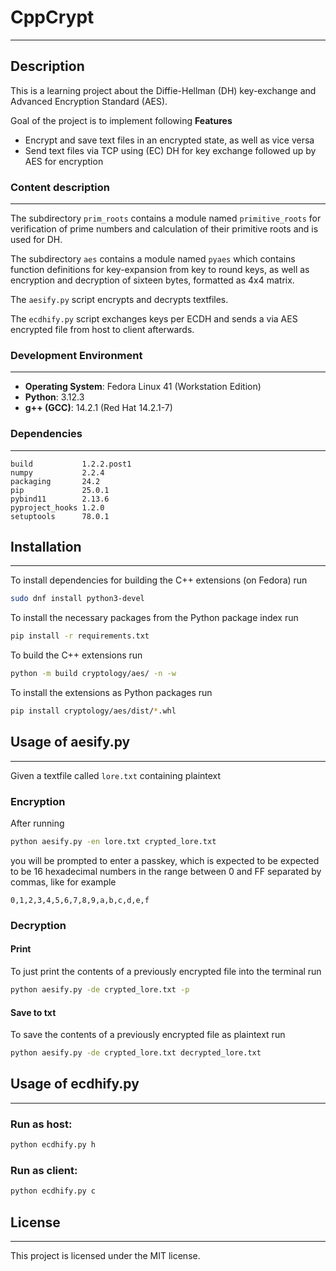 # CppCrypt

---

## Description

This is a learning project about the Diffie-Hellman (DH) key-exchange and Advanced Encryption Standard (AES).

Goal of the project is to implement following **Features**
- Encrypt and save text files in an encrypted state, as well as vice versa
- Send text files via TCP using (EC) DH for key exchange followed up by AES for encryption

### Content description

---

The subdirectory `prim_roots` contains a module named `primitive_roots` for verification of prime numbers and calculation of their primitive roots and is used for DH.

The subdirectory `aes` contains a module named `pyaes` which contains function definitions for key-expansion from key to round keys, as well as encryption and decryption of sixteen bytes, formatted as 4x4 matrix.

The `aesify.py` script encrypts and decrypts textfiles.

The `ecdhify.py` script exchanges keys per ECDH and sends a via AES encrypted file from host to client afterwards.

### Development Environment

---

- **Operating System**: Fedora Linux 41 (Workstation Edition)
- **Python**: 3.12.3
- **g++ (GCC)**: 14.2.1 (Red Hat 14.2.1-7)

### Dependencies

---

```plaintext
build           1.2.2.post1
numpy           2.2.4
packaging       24.2
pip             25.0.1
pybind11        2.13.6
pyproject_hooks 1.2.0
setuptools      78.0.1
```

## Installation

--- 
To install dependencies for building the C++ extensions (on Fedora) run

```bash 
sudo dnf install python3-devel
```

To install the necessary packages from the Python package index run

```bash
pip install -r requirements.txt
```

To build the C++ extensions run

```bash
python -m build cryptology/aes/ -n -w
```

To install the extensions as Python packages run

```bash
pip install cryptology/aes/dist/*.whl
```

## Usage of aesify.py

---

Given a textfile called `lore.txt` containing plaintext

### Encryption

After running 

```bash
python aesify.py -en lore.txt crypted_lore.txt 
```

you will be prompted to enter a passkey, which is expected to be expected to be 16 hexadecimal numbers in the range between 0 and FF separated by commas, like for example 

```plaintext
0,1,2,3,4,5,6,7,8,9,a,b,c,d,e,f
```

### Decryption

#### Print

To just print the contents of a previously encrypted file into the terminal run

```bash
python aesify.py -de crypted_lore.txt -p
```

#### Save to txt

To save the contents of a previously encrypted file as plaintext run

```bash
python aesify.py -de crypted_lore.txt decrypted_lore.txt
```

## Usage of ecdhify.py

---

### Run as host:

```bash
python ecdhify.py h
```

### Run as client:

```bash
python ecdhify.py c
```

## License 

---

This project is licensed under the MIT license.
